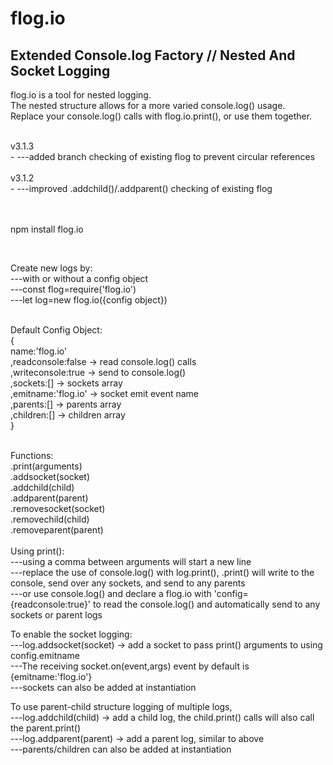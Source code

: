 # flog.io
Extended Console.log Factory // Nested And Socket Logging<br/>
-
flog.io is a tool for nested logging.<br/>
The nested structure allows for a more varied console.log() usage.<br/>
Replace your console.log() calls with flog.io.print(), or use them together.<br/>

<br/>
v3.1.3<br/>
-
---added branch checking of existing flog to prevent circular references<br/>

<br/>
v3.1.2<br/>
-
---improved .addchild()/.addparent() checking of existing flog<br/>
<br/><br/>

npm install flog.io

<br/>

Create new logs by:<br/>
---with or without a config object<br/>
---const flog=require('flog.io')<br/>
---let log=new flog.io({config object})<br/>
<br/>

Default Config Object:<br/>
{<br/>
name:'flog.io'<br/>
,readconsole:false   -> read console.log() calls<br/>
,writeconsole:true   -> send to console.log()<br/>
,sockets:[]   -> sockets array<br/>
,emitname:'flog.io'   -> socket emit event name<br/>
,parents:[]   -> parents array<br/>
,children:[]   -> children array<br/>
}<br/>
<br/>

Functions:<br/>
.print(arguments)<br/>
.addsocket(socket)<br/>
.addchild(child)<br/>
.addparent(parent)<br/>
.removesocket(socket)<br/>
.removechild(child)<br/>
.removeparent(parent)<br/>
<br/>
Using print():<br/>
---using a comma between arguments will start a new line<br/>
---replace the use of console.log() with log.print(), .print() will write to the console, send over any sockets, and send to any parents<br/>
---or use console.log() and declare a flog.io with 'config={readconsole:true}' to read the console.log() and automatically send to any sockets or parent logs<br/>

To enable the socket logging:<br/>
---log.addsocket(socket) -> add a socket to pass print() arguments to using config.emitname<br/>
---The receiving socket.on(event,args) event by default is {emitname:'flog.io'}<br/>
---sockets can also be added at instantiation<br/>

To use parent-child structure logging of multiple logs,<br/>
---log.addchild(child) -> add a child log, the child.print() calls will also call the parent.print()<br/>
---log.addparent(parent) -> add a parent log, similar to above<br/>
---parents/children can also be added at instantiation<br/>